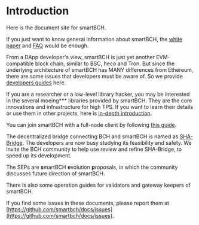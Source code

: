 # Introduction

Here is the document site for smartBCH.

If you just want to know general information about smartBCH, the [white paper](smartbch_whitepaper-en.md) and [FAQ](faq.md) would be enough.

From a DApp developer's view, smartBCH is just yet another EVM-compatible block chain, similar to BSC, heco and Tron. But since the underlying architecture of smartBCH has MANY differences from Ethereum, there are some issues that developers must be aware of. So we provide [developers guides](developers-guide/intro.md) here.

If you are a researcher or a low-level library hacker, you may be interested in the several moeing\*\*\* libraries provided by smartBCH. They are the core innovations and infrastructure for high TPS. If you want to learn their details or use them in other projects, here is [in-depth introduction](in-depth-design-documents/intro.md).

You can join smartBCH with a full-node client by following [this guide](./mainnet.md).

The decentralized bridge connecting BCH and smartBCH is named as [SHA-Bridge](./sha-gate.md). The developers are now busy studying its feasibility and safety. We invite the BCH community to help use review and refine SHA-Bridge, to speed up its development.

The SEPs are **s**martBCH **e**volution **p**roposals, in which the community discusses future direction of smartBCH.

There is also some operation guides for validators and gateway keepers of smartBCH.

If you find some issues in these documents, please report them at [https://github.com/smartbch/docs/issues](https://github.com/smartbch/docs/issues).


